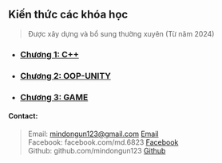 ## Kiến thức các khóa học




<!-- Giới thiệu về Repositories -->
<!-- Các nội dung của Repositories -->
<!-- Quy tắc sử dụng Repositories -->
<!-- Quy tắc các thêm, chỉnh sửa kiến thức -->
<!-- Quy tắc bình luận -->


> Được xây dựng và bổ sung thường xuyên (Từ năm 2024)




+ ### [Chương 1:  C++](https://nmd-nkl.github.io/Document/CPP/CPP.html) 

+ ### [Chương 2: OOP-UNITY](https://nmd-nkl.github.io/Document/OU/OU.html)

+ ### [Chương 3: GAME]()








####  Contact: 
> Email: mindongun123@gmail.com  [Email](mailto:youremail@example.com) <br>
> Facebook: facebook.com/md.6823 [Facebook](https://facebook.com/md.6823) <br>
> Github: github.com/mindongun123 [Github](https://github.com/mindongun123) <br>